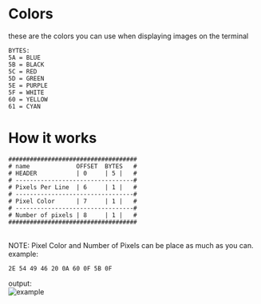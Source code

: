 
# Colors
these are the colors you can use when displaying images on the terminal
```
BYTES:
5A = BLUE
5B = BLACK
5C = RED
5D = GREEN
5E = PURPLE
5F = WHITE
60 = YELLOW
61 = CYAN
```

# How it works

```
####################################
# name             OFFSET  BYTES   #
# HEADER           | 0     | 5 |   #
# ---------------------------------#
# Pixels Per Line  | 6     | 1 |   #
# ---------------------------------#
# Pixel Color      | 7     | 1 |   # 
# ---------------------------------#
# Number of pixels | 8     | 1 |   #
####################################
```
<br>
NOTE: Pixel Color and Number of Pixels can be place as much as you can. example:

```
2E 54 49 46 20 0A 60 0F 5B 0F
```
output: <br>
![example](https://i.imgur.com/KVuTk7V.png)


